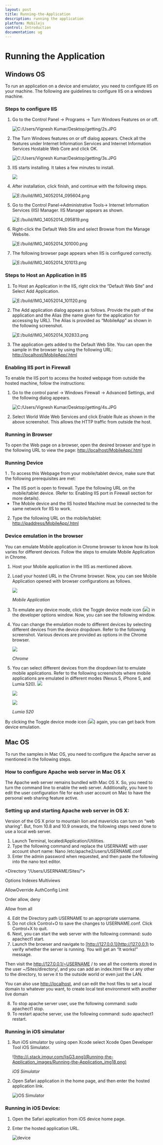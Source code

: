 ```yaml
---
layout: post
title: Running-the-Application
description: running the application
platform: Mobilejs
control: Introduction
documentation: ug
---
```


# Running the Application

## Windows OS

To run an application on a device and emulator, you need to configure IIS on your machine. The following are guidelines to configure IIS on a windows machine.

### Steps to configure IIS

1. Go to the Control Panel -> Programs -> Turn Windows Features on or off.



   ![C:/Users/Vignesh Kumar/Desktop/getting/2s.JPG](Running-the-Application_images/Running-the-Application_img1.jpeg)



2. The Turn Windows features on or off dialog appears. Check all the features under Internet Information Services and Internet Information Services Hostable Web Core and click OK.



   ![C:/Users/Vignesh Kumar/Desktop/getting/3s.JPG](Running-the-Application_images/Running-the-Application_img2.jpeg)



3. IIS starts installing. It takes a few minutes to install.



   ![](Running-the-Application_images/Running-the-Application_img3.png)



4. After installation, click finish, and continue with the following steps.



   ![E:/build/IMG_14052014_095604.png](Running-the-Application_images/Running-the-Application_img4.png)



5. Go to the Control Panel->Administrative Tools-> Internet Information Services (IIS) Manager. IIS Manager appears as shown.



   ![E:/build/IMG_14052014_095819.png](Running-the-Application_images/Running-the-Application_img5.png)



6. Right-click the Default Web Site and select Browse from the Manage Website.



   ![E:/build/IMG_14052014_101000.png](Running-the-Application_images/Running-the-Application_img6.png)



7. The following browser page appears when IIS is configured correctly.



   ![E:/build/IMG_14052014_101013.png](Running-the-Application_images/Running-the-Application_img7.png)



### Steps to Host an Application in IIS

1. To Host an Application in the IIS, right click the “Default Web Site” and Select Add Application.



   ![E:/build/IMG_14052014_101120.png](Running-the-Application_images/Running-the-Application_img8.png)



2. The Add application dialog appears as follows. Provide the path of the application and the Alias (the name given for the application for accessing by URL). The Alias is provided as “MobileApp” as shown in the following screenshot.



   ![E:/build/IMG_14052014_102833.png](Running-the-Application_images/Running-the-Application_img9.png)



3. The application gets added to the Default Web Site. You can open the sample in the browser by using the following URL: [http://localhost/MobileApp/<samplename>.html](http://localhost/MobileApp/%3csamplename%3e.html)

### Enabling IIS port in Firewall


To enable the IIS port to access the hosted webpage from outside the hosted machine, follow the instructions:

1. Go to the control panel -> Windows Firewall -> Advanced Settings, and the following dialog appears.



   ![C:/Users/Vignesh Kumar/Desktop/getting/4s.JPG](Running-the-Application_images/Running-the-Application_img10.jpeg)



2. Select World Wide Web Services and click Enable Rule as shown in the above screenshot. This allows the HTTP traffic from outside the host.

### Running in Browser


To open the Web page on a browser, open the desired browser and type in the following URL to view the page: [http://localhost/MobileApp/<samplename>.html](http://localhost/MobileApp/%3csamplename%3e.html)

### Running Device

1 . To access this Webpage from your mobile/tablet device, make sure that the following prerequisites are met:
  * The IIS port is open to firewall. Type the following URL on the mobile/tablet device. (Refer to: Enabling IIS port in Firewall section for more details).
  * The Mobile device and the IIS hosted Machine must be connected to the same network for IIS to work.
2. Type the following URL on the mobile/tablet: [http://ipaddress/MobileApp/<samplename>.html](http://ipaddress/MobileApp/%3csamplename%3e.html)

### Device emulation in the browser


You can emulate Mobile application in Chrome browser to know how its look varies for different devices. Follow the steps to emulate Mobile Application in Chrome.

1. Host your Mobile application in the IIIS as mentioned above.
2. Load your hosted URL in the Chrome browser. Now, you can see Mobile Application opened with browser configurations as follows.

   ![](Running-the-Application_images/Running-the-Application_img11.png)


   _Mobile Application_

3. To emulate any device mode, click the Toggle device mode icon (![](Running-the-Application_images/Running-the-Application_img12.png))
   in the developer options window. Now, you can see the following window.
4. You can change the emulation mode to different devices by selecting different devices from the device dropdown. Refer to the following screenshot. Various devices are provided as options in the Chrome browser.


   ![](Running-the-Application_images/Running-the-Application_img13.png)


   _Chrome_

5. You can select different devices from the dropdown list to emulate mobile applications. Refer to the following screenshots where mobile applications are emulated in different modes (Nexus 5, iPhone 5, and Lumia 520).
   ![](Running-the-Application_images/Running-the-Application_img14.png)



   ![](Running-the-Application_images/Running-the-Application_img15.png)



   ![](Running-the-Application_images/Running-the-Application_img16.png)


   _Lumia 520_

By clicking the Toggle device mode icon (![](Running-the-Application_images/Running-the-Application_img17.png))
again, you can get back from device emulation.

## Mac OS

To run the samples in Mac OS, you need to configure the Apache server as mentioned in the following steps.

### How to configure Apache web server in Mac OS X 

The Apache web server remains bundled with Mac OS X. So, you need to turn the command line to enable the web server. Additionally, you have to edit the user configuration file for each user account on Mac to have the personal web sharing feature active.

### Setting up and starting Apache web server in OS X:

Version of the OS X prior to mountain lion and mavericks can turn on “web sharing”. But, from 10.8 and 10.9 onwards, the following steps need done to use a local web server.

1. Launch Terminal, located/Application/Utilities.
2. Type the following command and replace the USERNAME with user account short name: Nano /etc/apache2/users/USERNAME.conf
3. Enter the admin password when requested, and then paste the following into the nano text editor.

<Directory “/Users/USERNAME/Sites/”>

Options  Indexes Multiviews

AllowOverride AuthConfig Limit

Order allow, deny

Allow from all

</Directory>

4. Edit the Directory path USERNAME to an appropriate username.
5. Do not click Control+O to save the changes to USERNAME.conf. Click Control+X to quit.
6. Next, you can start the web server with the following command: sudo apachect1 start.
7. Launch the browser and navigate to [http://127.0.0.1](http://127.0.0.1) to verify whether the server is running. You will get an “It works!” message.

Then visit the http://127.0.0.1/~USERNAME / to see all the contents stored in the user ~/Sites/directory/, and you can add an index.html file or any other to the directory, to serve it to the outside world or even just the LAN.

You can also use [http://localhost](http://localhost), and can edit the host files to set a local domain to whatever you want, to create local test environment with another live domain

8. To stop apache server user, use the following command: sudo apachect1 stop.
9. To restart apache server, use the following command: sudo apachect1 restart. 

### Running in iOS simulator

1. Run iOS simulator by using open Xcode select Xcode Open Developer Tool  iOS Simulator.

   ![http://i.stack.imgur.com/IjsG3.png](Running-the-Application_images/Running-the-Application_img18.png)


   _iOS Simulator_    

2. Open Safari application in the home page, and then enter the hosted application link.

   ![iOS Simulator](Running-the-Application_images/Running-the-Application_img19.png)

### Running in iOS Device:

1. Open the Safari application from iOS device home page.
2. Enter the hosted application URL.

   ![device](Running-the-Application_images/Running-the-Application_img20.png)



